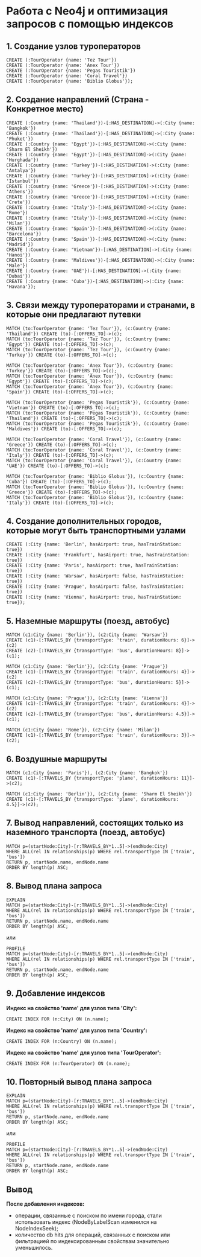 # Работа с Neo4j и оптимизация запросов с помощью индексов

## 1. Создание узлов туроператоров

```cypher
CREATE (:TourOperator {name: 'Tez Tour'})
CREATE (:TourOperator {name: 'Anex Tour'})
CREATE (:TourOperator {name: 'Pegas Touristik'})
CREATE (:TourOperator {name: 'Coral Travel'})
CREATE (:TourOperator {name: 'Biblio Globus'});
```

## 2. Создание направлений (Страна - Конкретное место)

```cypher
CREATE (:Country {name: 'Thailand'})-[:HAS_DESTINATION]->(:City {name: 'Bangkok'})
CREATE (:Country {name: 'Thailand'})-[:HAS_DESTINATION]->(:City {name: 'Phuket'})
CREATE (:Country {name: 'Egypt'})-[:HAS_DESTINATION]->(:City {name: 'Sharm El Sheikh'})
CREATE (:Country {name: 'Egypt'})-[:HAS_DESTINATION]->(:City {name: 'Hurghada'})
CREATE (:Country {name: 'Turkey'})-[:HAS_DESTINATION]->(:City {name: 'Antalya'})
CREATE (:Country {name: 'Turkey'})-[:HAS_DESTINATION]->(:City {name: 'Istanbul'})
CREATE (:Country {name: 'Greece'})-[:HAS_DESTINATION]->(:City {name: 'Athens'})
CREATE (:Country {name: 'Greece'})-[:HAS_DESTINATION]->(:City {name: 'Crete'})
CREATE (:Country {name: 'Italy'})-[:HAS_DESTINATION]->(:City {name: 'Rome'})
CREATE (:Country {name: 'Italy'})-[:HAS_DESTINATION]->(:City {name: 'Milan'})
CREATE (:Country {name: 'Spain'})-[:HAS_DESTINATION]->(:City {name: 'Barcelona'})
CREATE (:Country {name: 'Spain'})-[:HAS_DESTINATION]->(:City {name: 'Madrid'})
CREATE (:Country {name: 'Vietnam'})-[:HAS_DESTINATION]->(:City {name: 'Hanoi'})
CREATE (:Country {name: 'Maldives'})-[:HAS_DESTINATION]->(:City {name: 'Male'})
CREATE (:Country {name: 'UAE'})-[:HAS_DESTINATION]->(:City {name: 'Dubai'})
CREATE (:Country {name: 'Cuba'})-[:HAS_DESTINATION]->(:City {name: 'Havana'});
```

## 3. Связи между туроператорами и странами, в которые они предлагают путевки

```cypher
MATCH (to:TourOperator {name: 'Tez Tour'}), (c:Country {name: 'Thailand'}) CREATE (to)-[:OFFERS_TO]->(c);
MATCH (to:TourOperator {name: 'Tez Tour'}), (c:Country {name: 'Egypt'}) CREATE (to)-[:OFFERS_TO]->(c);
MATCH (to:TourOperator {name: 'Tez Tour'}), (c:Country {name: 'Turkey'}) CREATE (to)-[:OFFERS_TO]->(c);

MATCH (to:TourOperator {name: 'Anex Tour'}), (c:Country {name: 'Turkey'}) CREATE (to)-[:OFFERS_TO]->(c);
MATCH (to:TourOperator {name: 'Anex Tour'}), (c:Country {name: 'Egypt'}) CREATE (to)-[:OFFERS_TO]->(c);
MATCH (to:TourOperator {name: 'Anex Tour'}), (c:Country {name: 'Spain'}) CREATE (to)-[:OFFERS_TO]->(c);

MATCH (to:TourOperator {name: 'Pegas Touristik'}), (c:Country {name: 'Vietnam'}) CREATE (to)-[:OFFERS_TO]->(c);
MATCH (to:TourOperator {name: 'Pegas Touristik'}), (c:Country {name: 'Thailand'}) CREATE (to)-[:OFFERS_TO]->(c);
MATCH (to:TourOperator {name: 'Pegas Touristik'}), (c:Country {name: 'Maldives'}) CREATE (to)-[:OFFERS_TO]->(c);

MATCH (to:TourOperator {name: 'Coral Travel'}), (c:Country {name: 'Greece'}) CREATE (to)-[:OFFERS_TO]->(c);
MATCH (to:TourOperator {name: 'Coral Travel'}), (c:Country {name: 'Italy'}) CREATE (to)-[:OFFERS_TO]->(c);
MATCH (to:TourOperator {name: 'Coral Travel'}), (c:Country {name: 'UAE'}) CREATE (to)-[:OFFERS_TO]->(c);

MATCH (to:TourOperator {name: 'Biblio Globus'}), (c:Country {name: 'Cuba'}) CREATE (to)-[:OFFERS_TO]->(c);
MATCH (to:TourOperator {name: 'Biblio Globus'}), (c:Country {name: 'Greece'}) CREATE (to)-[:OFFERS_TO]->(c);
MATCH (to:TourOperator {name: 'Biblio Globus'}), (c:Country {name: 'Italy'}) CREATE (to)-[:OFFERS_TO]->(c);
```

## 4. Создание дополнительных городов, которые могут быть транспортными узлами

```cypher
CREATE (:City {name: 'Berlin', hasAirport: true, hasTrainStation: true})
CREATE (:City {name: 'Frankfurt', hasAirport: true, hasTrainStation: true})
CREATE (:City {name: 'Paris', hasAirport: true, hasTrainStation: true})
CREATE (:City {name: 'Warsaw', hasAirport: false, hasTrainStation: true})
CREATE (:City {name: 'Prague', hasAirport: false, hasTrainStation: true})
CREATE (:City {name: 'Vienna', hasAirport: true, hasTrainStation: true});
```

## 5. Наземные маршруты (поезд, автобус)

```cypher
MATCH (c1:City {name: 'Berlin'}), (c2:City {name: 'Warsaw'})
CREATE (c1)-[:TRAVELS_BY {transportType: 'train', durationHours: 6}]->(c2)
CREATE (c2)-[:TRAVELS_BY {transportType: 'bus', durationHours: 8}]->(c1);

MATCH (c1:City {name: 'Berlin'}), (c2:City {name: 'Prague'})
CREATE (c1)-[:TRAVELS_BY {transportType: 'train', durationHours: 4}]->(c2)
CREATE (c2)-[:TRAVELS_BY {transportType: 'bus', durationHours: 5}]->(c1);

MATCH (c1:City {name: 'Prague'}), (c2:City {name: 'Vienna'})
CREATE (c1)-[:TRAVELS_BY {transportType: 'train', durationHours: 4}]->(c2)
CREATE (c2)-[:TRAVELS_BY {transportType: 'bus', durationHours: 4.5}]->(c1);

MATCH (c1:City {name: 'Rome'}), (c2:City {name: 'Milan'})
CREATE (c1)-[:TRAVELS_BY {transportType: 'train', durationHours: 3}]->(c2);
```

## 6. Воздушные маршруты

```cypher
MATCH (c1:City {name: 'Paris'}), (c2:City {name: 'Bangkok'})
CREATE (c1)-[:TRAVELS_BY {transportType: 'plane', durationHours: 11}]->(c2);

MATCH (c1:City {name: 'Berlin'}), (c2:City {name: 'Sharm El Sheikh'})
CREATE (c1)-[:TRAVELS_BY {transportType: 'plane', durationHours: 4.5}]->(c2);
```

## 7. Вывод направлений, состоящих только из наземного транспорта (поезд, автобус)

```cypher
MATCH p=(startNode:City)-[r:TRAVELS_BY*1..5]->(endNode:City)
WHERE ALL(rel IN relationships(p) WHERE rel.transportType IN ['train', 'bus'])
RETURN p, startNode.name, endNode.name
ORDER BY length(p) ASC;
```

## 8. Вывод плана запроса

```cypher
EXPLAIN
MATCH p=(startNode:City)-[r:TRAVELS_BY*1..5]->(endNode:City)
WHERE ALL(rel IN relationships(p) WHERE rel.transportType IN ['train', 'bus'])
RETURN p, startNode.name, endNode.name
ORDER BY length(p) ASC;
```

или

```cypher
PROFILE
MATCH p=(startNode:City)-[r:TRAVELS_BY*1..5]->(endNode:City)
WHERE ALL(rel IN relationships(p) WHERE rel.transportType IN ['train', 'bus'])
RETURN p, startNode.name, endNode.name
ORDER BY length(p) ASC;
```

## 9. Добавление индексов

**Индекс на свойство 'name' для узлов типа 'City':**

```cypher
CREATE INDEX FOR (n:City) ON (n.name);
```

**Индекс на свойство 'name' для узлов типа 'Country':**

```cypher
CREATE INDEX FOR (n:Country) ON (n.name);
```

**Индекс на свойство 'name' для узлов типа 'TourOperator':**

```cypher
CREATE INDEX FOR (n:TourOperator) ON (n.name);
```

## 10. Повторный вывод плана запроса

```cypher
EXPLAIN
MATCH p=(startNode:City)-[r:TRAVELS_BY*1..5]->(endNode:City)
WHERE ALL(rel IN relationships(p) WHERE rel.transportType IN ['train', 'bus'])
RETURN p, startNode.name, endNode.name
ORDER BY length(p) ASC;
```

или

```cypher
PROFILE
MATCH p=(startNode:City)-[r:TRAVELS_BY*1..5]->(endNode:City)
WHERE ALL(rel IN relationships(p) WHERE rel.transportType IN ['train', 'bus'])
RETURN p, startNode.name, endNode.name
ORDER BY length(p) ASC;
```

## Вывод

**После добавления индексов:** 

- операции, связанные с поиском по имени города, стали использовать индекс (NodeByLabelScan изменился на NodeIndexSeek);
- количество db hits для операций, связанных с поиском или фильтрацией по индексированным свойствам значительно уменьшилось.
